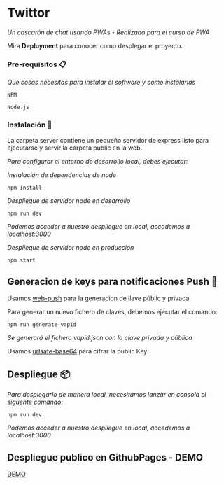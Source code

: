 # Twittor

_Un cascarón de chat usando PWAs - Realizado para el curso de PWA_

Mira **Deployment** para conocer como desplegar el proyecto.


### Pre-requisitos 📋

_Que cosas necesitas para instalar el software y como instalarlas_

```
NPM
```

```
Node.js
```


### Instalación 🔧

La carpeta server contiene un pequeño servidor de express listo para ejecutarse y servir la carpeta public en la web.

_Para configurar el entorno de desarrollo local, debes ejecutar:_

_Instalación de dependencias de node_

```
npm install
```

_Despliegue de servidor node en desarrollo_

```
npm run dev
```

_Podemos acceder a nuestro despliegue en local, accedemos a localhost:3000_

_Despliegue de servidor node en producción_

```
npm start
```

## Generacion de keys para notificaciones Push 📌

Usamos [web-push](https://www.npmjs.com/package/web-push) para la generacion de llave públic y privada. 

Para generar un nuevo fichero de claves, debemos ejecutar el comando:

```
npm run generate-vapid
```
_Se generará el fichero vapid.json con la clave privada y pública_

Usamos [urlsafe-base64](https://www.npmjs.com/package/urlsafe-base64) para cifrar la public Key.

## Despliegue 📦

_Para desplegarlo de manera local, necesitamos lanzar en consola el siguente comando:_

```
npm run dev
```
_Podemos acceder a nuestro despliegue en local, accedemos a localhost:3000_


## Despliegue publico en GithubPages - DEMO

[DEMO](https://sergiovazquezdev.github.io/twittor/)